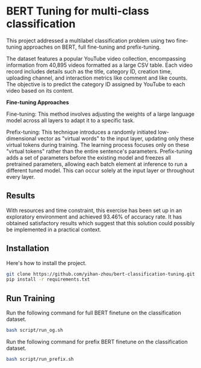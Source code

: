 # BERT Tuning for multi-class classification

This project addressed a multilabel classification problem using two fine-tuning approaches on BERT, full fine-tuning and prefix-tuning.

The dataset features a popular YouTube video collection, encompassing information from 40,895 videos formatted as a large CSV table. Each video record includes details such as the title, category ID, creation time, uploading channel, and interaction metrics like comment and like counts. The objective is to predict the category ID assigned by YouTube to each video based on its content.

**Fine-tuning Approaches**

Fine-tuning: This method involves adjusting the weights of a large language model across all layers to adapt it to a specific task. 

Prefix-tuning: This technique introduces a randomly initiated low-dimensional vector as "virtual words" to the input layer, updating only these virtual tokens during training. The learning process focuses only on these "virtual tokens" rather than the entire sentence's parameters. Prefix-tuning adds a set of parameters before the existing model and freezes all pretrained parameters, allowing each batch element at inference to run a different tuned model. This can occur solely at the input layer or throughout every layer.


## Results

With resources and time constraint, this exercise has been set up in an exploratory environment and achieved 93.46% of accuracy rate. It has obtained satisfactory results which suggest that this solution could possibly be implemented in a practical context.




## Installation

Here's how to install the project.

```bash
git clone https://github.com/yihan-zhou/bert-classification-tuning.git
pip install -r requirements.txt
```

## Run Training

Run the following command for full BERT finetune on the classification dataset.

```bash
bash script/run_og.sh
```
Run the following command for prefix BERT finetune on the classification dataset.

```bash
bash script/run_prefix.sh
```

